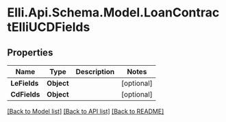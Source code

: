 # Elli.Api.Schema.Model.LoanContractElliUCDFields
## Properties

Name | Type | Description | Notes
------------ | ------------- | ------------- | -------------
**LeFields** | **Object** |  | [optional] 
**CdFields** | **Object** |  | [optional] 

[[Back to Model list]](../README.md#documentation-for-models) [[Back to API list]](../README.md#documentation-for-api-endpoints) [[Back to README]](../README.md)

